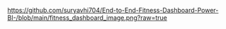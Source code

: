 https://github.com/suryavhi704/End-to-End-Fitness-Dashboard-Power-BI-/blob/main/fitness_dashboard_image.png?raw=true
